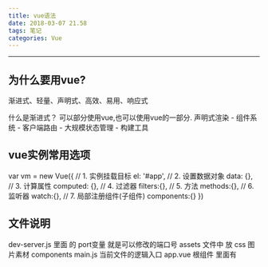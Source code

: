 ```yaml
---
title: vue语法
date: 2018-03-07 21.58
tags: 笔记
categories: Vue
---
```


--------------------------------------------------------------------------------

<!-- more -->

## 为什么要用vue?

渐进式、轻量、声明式、高效、易用、响应式

什么是渐进式？
可以部分使用vue,也可以使用vue的一部分.
声明式渲染 - 组件系统 - 客户端路由 - 大规模状态管理 - 构建工具

## vue实例常用选项

var vm = new Vue({
  // 1. 实例挂载目标
  el: '#app',
  // 2. 设置数据对象
  data: {},
  // 3. 计算属性
  computed: {},
  // 4. 过滤器
  filters:{},
  // 5. 方法
  methods:{},
  // 6. 监听器
  watch:{},
  // 7. 局部注册组件(子组件)
  components:{}
})

## 文件说明
dev-server.js 里面 的 port变量 就是可以修改的端口号
assets 文件中 放 css 图片素材
components
main.js 当前文件的逻辑入口
app.vue 根组件 里面有 <template> <script> <style> 三个部分和小程序很像

## 逻辑语法
```
export default {   给外部使用
  name: 'test' 当前组件的名字
  data(){
    return {
      title : 'Hellow Vue.js!'
    }
  }

}

import test form './components/test'  引入

<style lang="css" scoped>  设置 scoped 只会影响当前内容的属性
</style>
```


## 获取数据的方法

```
模板绑定 <p>{{title}}</p>
指令获取 <p v-text="titile"></p>
```

## 模板语法

```
v-if
v-else
v-for="item in items" 前面是变量  后面是数组
```

## 事件绑定

```
v-on 包含很多个事件  js有的 都可以
v-on:click=""
v-on:keyup v-on:keyup.enter
computed 计算属性
```



